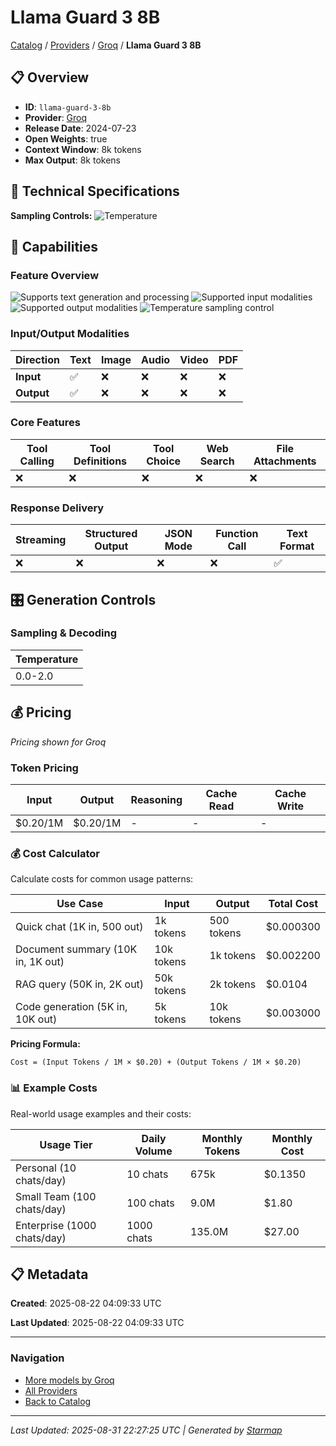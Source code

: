 # Llama Guard 3 8B
  
[Catalog](../../../..) / [Providers](../../..) / [Groq](../..) / **Llama Guard 3 8B**


## 📋 Overview
  
- **ID**: `llama-guard-3-8b`
- **Provider**: [Groq](../)
- **Release Date**: 2024-07-23
- **Open Weights**: true
- **Context Window**: 8k tokens
- **Max Output**: 8k tokens
  
## 🔬 Technical Specifications
  
**Sampling Controls:** ![Temperature](https://img.shields.io/badge/temperature-supported-red)
  
  
## 🎯 Capabilities
  
### Feature Overview
  
![Supports text generation and processing](https://img.shields.io/badge/text-✓-blue) ![Supported input modalities](https://img.shields.io/badge/input-text-teal) ![Supported output modalities](https://img.shields.io/badge/output-text-cyan) ![Temperature sampling control](https://img.shields.io/badge/temperature-core-red)
  
  
### Input/Output Modalities
  
| Direction | Text | Image | Audio | Video | PDF |
|---------|---------|---------|---------|---------|---------|
| **Input** | ✅ | ❌ | ❌ | ❌ | ❌ |
| **Output** | ✅ | ❌ | ❌ | ❌ | ❌ |

  
### Core Features
  
| Tool Calling | Tool Definitions | Tool Choice | Web Search | File Attachments |
|---------|---------|---------|---------|---------|
| ❌ | ❌ | ❌ | ❌ | ❌ |

  
### Response Delivery
  
| Streaming | Structured Output | JSON Mode | Function Call | Text Format |
|---------|---------|---------|---------|---------|
| ❌ | ❌ | ❌ | ❌ | ✅ |

  
## 🎛️ Generation Controls
  
### Sampling & Decoding
  
| Temperature |
|---------|
| 0.0-2.0 |

  
## 💰 Pricing
  
*Pricing shown for Groq*
  
  
### Token Pricing
  
| Input | Output | Reasoning | Cache Read | Cache Write |
|---------|---------|---------|---------|---------|
| $0.20/1M | $0.20/1M | - | - | - |

  
### 💰 Cost Calculator
  
Calculate costs for common usage patterns:
  
  
| Use Case | Input | Output | Total Cost |
|---------|---------|---------|---------|
| Quick chat (1K in, 500 out) | 1k tokens | 500 tokens | $0.000300 |
| Document summary (10K in, 1K out) | 10k tokens | 1k tokens | $0.002200 |
| RAG query (50K in, 2K out) | 50k tokens | 2k tokens | $0.0104 |
| Code generation (5K in, 10K out) | 5k tokens | 10k tokens | $0.003000 |

  
**Pricing Formula:**
  
```
Cost = (Input Tokens / 1M × $0.20) + (Output Tokens / 1M × $0.20)
```
  
### 📊 Example Costs
  
Real-world usage examples and their costs:
  
  
| Usage Tier | Daily Volume | Monthly Tokens | Monthly Cost |
|---------|---------|---------|---------|
| Personal (10 chats/day) | 10 chats | 675k | $0.1350 |
| Small Team (100 chats/day) | 100 chats | 9.0M | $1.80 |
| Enterprise (1000 chats/day) | 1000 chats | 135.0M | $27.00 |

  
## 📋 Metadata
  
**Created**: 2025-08-22 04:09:33 UTC
  
**Last Updated**: 2025-08-22 04:09:33 UTC
  
  
---
  
  
### Navigation

- [More models by Groq](../)
- [All Providers](../../../../providers)
- [Back to Catalog](../../../..)


---
_Last Updated: 2025-08-31 22:27:25 UTC | Generated by [Starmap](https://github.com/agentstation/starmap)_
